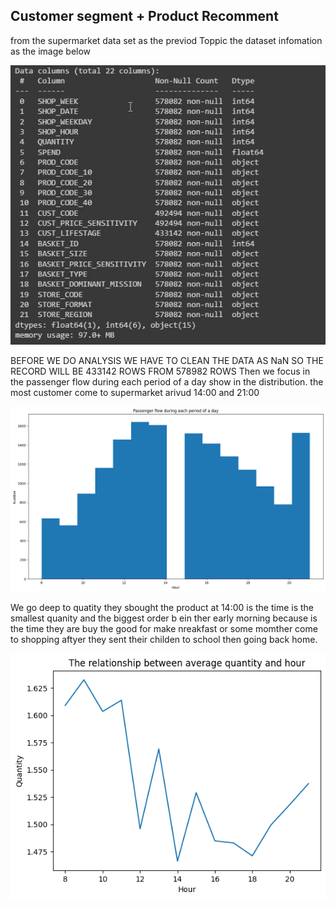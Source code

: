 ## Customer segment + Product Recomment
from the supermarket data set as the previod Toppic
the dataset infomation as the image below

![image](https://github.com/SrWannapa/MADT8101-Customer-analytic/blob/main/05.customer%20segment%20%2B%20product%20recomment/Data_info.jpg)

BEFORE WE DO ANALYSIS WE HAVE TO CLEAN THE DATA AS NaN SO THE RECORD WILL BE 433142 ROWS FROM 578982 ROWS
Then we focus in the passenger flow during each period of a day show in the distribution. the most customer come to supermarket arivud 14:00 and 21:00

![image](https://github.com/SrWannapa/MADT8101-Customer-analytic/blob/main/05.customer%20segment%20%2B%20product%20recomment/the%20passenger%20flow.png)

We go deep to quatity they sbought the product at 14:00 is the time is the smallest quanity and the biggest order b ein ther early morning because is the time they are buy the good for make nreakfast or some momther come to shopping aftyer they sent their childen to school then going back home.

![image](https://github.com/SrWannapa/MADT8101-Customer-analytic/blob/main/05.customer%20segment%20%2B%20product%20recomment/The%20relationship%20between%20average%20quantity%20and%20hour.png)
